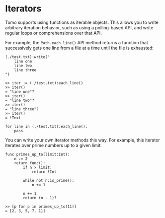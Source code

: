 # Iterators

Tomo supports using functions as iterable objects. This allows you to write
arbitrary iteration behavior, such as using a polling-based API, and write
regular loops or comprehensions over that API.

For example, the `Path.each_line()` API method returns a function that
successively gets one line from a file at a time until the file is exhausted:

```tomo
(./test.txt):write("
    line one
    line two
    line three
")

>> iter := (./test.txt):each_line()
>> iter()
= "line one"?
>> iter()
= "line two"?
>> iter()
= "line three"?
>> iter()
= !Text

for line in (./test.txt):each_line():
    pass
```

You can write your own iterator methods this way. For example, this iterator
iterates over prime numbers up to a given limit:

```tomo
func primes_up_to(limit:Int):
    n := 2
    return func():
        if n > limit:
            return !Int

        while not n:is_prime():
            n += 1

        n += 1
        return (n - 1)?

>> [p for p in primes_up_to(11)]
= [2, 3, 5, 7, 11]
```

